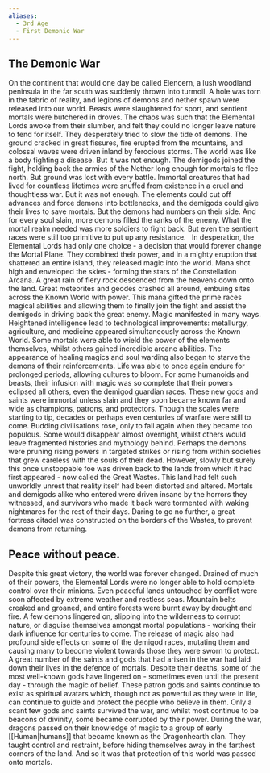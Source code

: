 ```yaml
---
aliases:
  - 3rd Age
  - First Demonic War
---
```

## The Demonic War
On the continent that would one day be called Elencern, a lush woodland peninsula in the far south was suddenly thrown into turmoil. A hole was torn in the fabric of reality, and legions of demons and nether spawn were released into our world. Beasts were slaughtered for sport, and sentient mortals were butchered in droves. The chaos was such that the Elemental Lords awoke from their slumber, and felt they could no longer leave nature to fend for itself. They desperately tried to slow the tide of demons. The ground cracked in great fissures, fire erupted from the mountains, and colossal waves were driven inland by ferocious storms. The world was like a body fighting a disease. But it was not enough. The demigods joined the fight, holding back the armies of the Nether long enough for mortals to flee north. But ground was lost with every battle. Immortal creatures that had lived for countless lifetimes were snuffed from existence in a cruel and thoughtless war. But it was not enough. The elements could cut off advances and force demons into bottlenecks, and the demigods could give their lives to save mortals. But the demons had numbers on their side. And for every soul slain, more demons filled the ranks of the enemy. What the mortal realm needed was more soldiers to fight back. But even the sentient races were still too primitive to put up any resistance.   In desperation, the Elemental Lords had only one choice - a decision that would forever change the Mortal Plane. They combined their power, and in a mighty eruption that shattered an entire island, they released magic into the world. Mana shot high and enveloped the skies - forming the stars of the Constellation Arcana. A great rain of fiery rock descended from the heavens down onto the land. Great meteorites and geodes crashed all around, embuing sites across the Known World with power. This mana gifted the prime races magical abilities and allowing them to finally join the fight and assist the demigods in driving back the great enemy. Magic manifested in many ways. Heightened intelligence lead to technological improvements: metallurgy, agriculture, and medicine appeared simultaneously across the Known World. Some mortals were able to wield the power of the elements themselves, whilst others gained incredible arcane abilities. The appearance of healing magics and soul warding also began to starve the demons of their reinforcements. Life was able to once again endure for prolonged periods, allowing cultures to bloom. For some humanoids and beasts, their infusion with magic was so complete that their powers eclipsed all others, even the demigod guardian races. These new gods and saints were immortal unless slain and they soon became known far and wide as champions, patrons, and protectors. Though the scales were starting to tip, decades or perhaps even centuries of warfare were still to come. Budding civilisations rose, only to fall again when they became too populous. Some would disappear almost overnight, whilst others would leave fragmented histories and mythology behind. Perhaps the demons were pruning rising powers in targeted strikes or rising from within societies that grew careless with the souls of their dead. However, slowly but surely this once unstoppable foe was driven back to the lands from which it had first appeared - now called the Great Wastes. This land had felt such unworldly unrest that reality itself had been distorted and altered. Mortals and demigods alike who entered were driven insane by the horrors they witnessed, and survivors who made it back were tormented with waking nightmares for the rest of their days. Daring to go no further, a great fortress citadel was constructed on the borders of the Wastes, to prevent demons from returning.  
## Peace without peace.
Despite this great victory, the world was forever changed. Drained of much of their powers, the Elemental Lords were no longer able to hold complete control over their minions. Even peaceful lands untouched by conflict were soon affected by extreme weather and restless seas. Mountain belts creaked and groaned, and entire forests were burnt away by drought and fire. A few demons lingered on, slipping into the wilderness to corrupt nature, or disguise themselves amongst mortal populations - working their dark influence for centuries to come. The release of magic also had profound side effects on some of the demigod races, mutating them and causing many to become violent towards those they were sworn to protect.  
A great number of the saints and gods that had arisen in the war had laid down their lives in the defence of mortals. Despite their deaths, some of the most well-known gods have lingered on - sometimes even until the present day - through the magic of belief. These patron gods and saints continue to exist as spiritual avatars which, though not as powerful as they were in life, can continue to guide and protect the people who believe in them. Only a scant few gods and saints survived the war, and whilst most continue to be beacons of divinity, some became corrupted by their power. During the war, dragons passed on their knowledge of magic to a group of early [[Human|humans]] that became known as the Dragonhearth clan. They taught control and restraint, before hiding themselves away in the farthest corners of the land. And so it was that protection of this world was passed onto mortals.
